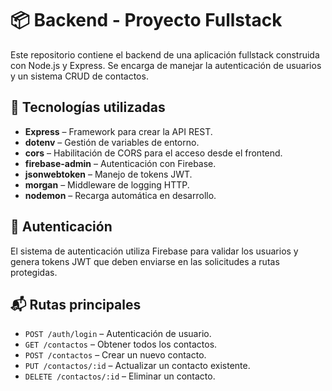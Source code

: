 # 📦 Backend - Proyecto Fullstack

Este repositorio contiene el backend de una aplicación fullstack construida con Node.js y Express. Se encarga de manejar la autenticación de usuarios y un sistema CRUD de contactos.

## 🚀 Tecnologías utilizadas

- **Express** – Framework para crear la API REST.
- **dotenv** – Gestión de variables de entorno.
- **cors** – Habilitación de CORS para el acceso desde el frontend.
- **firebase-admin** – Autenticación con Firebase.
- **jsonwebtoken** – Manejo de tokens JWT.
- **morgan** – Middleware de logging HTTP.
- **nodemon** – Recarga automática en desarrollo.

## 🔐 Autenticación

El sistema de autenticación utiliza Firebase para validar los usuarios y genera tokens JWT que deben enviarse en las solicitudes a rutas protegidas.

## 📬 Rutas principales

- `POST /auth/login` – Autenticación de usuario.
- `GET /contactos` – Obtener todos los contactos.
- `POST /contactos` – Crear un nuevo contacto.
- `PUT /contactos/:id` – Actualizar un contacto existente.
- `DELETE /contactos/:id` – Eliminar un contacto.
